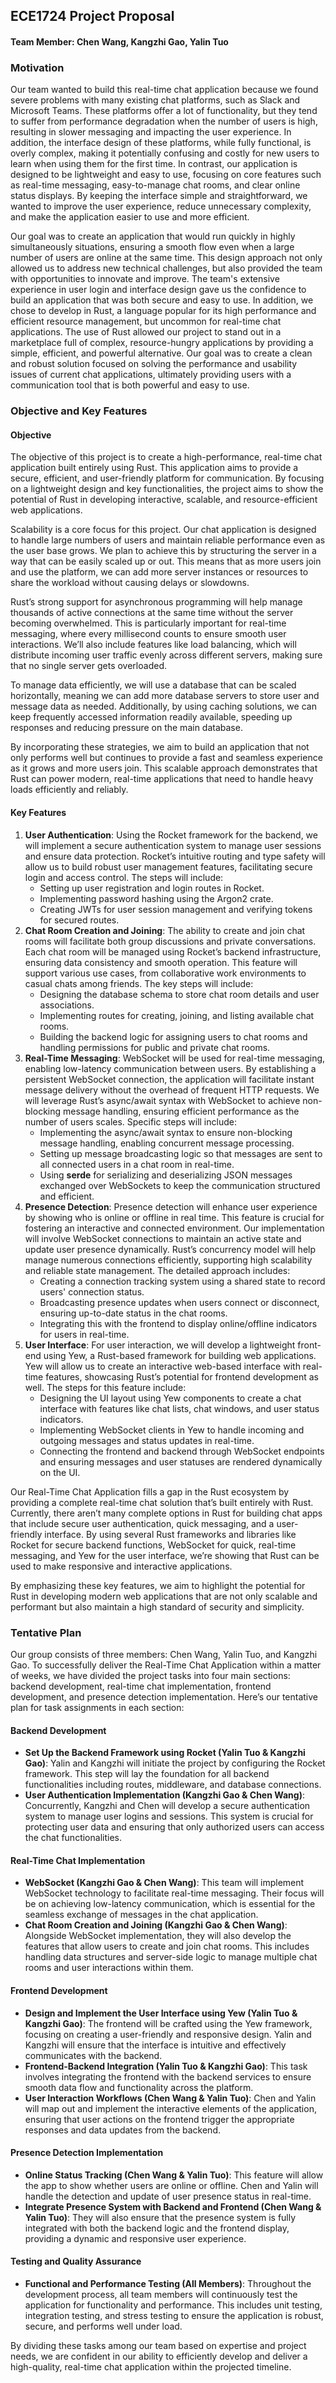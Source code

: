 ## ECE1724 Project Proposal

#### Team Member: Chen Wang, Kangzhi Gao, Yalin Tuo

### Motivation

Our team wanted to build this real-time chat application because we found severe problems with many existing chat platforms, such as Slack and Microsoft Teams. These platforms offer a lot of functionality, but they tend to suffer from performance degradation when the number of users is high, resulting in slower messaging and impacting the user experience. In addition, the interface design of these platforms, while fully functional, is overly complex, making it potentially confusing and costly for new users to learn when using them for the first time. In contrast, our application is designed to be lightweight and easy to use, focusing on core features such as real-time messaging, easy-to-manage chat rooms, and clear online status displays. By keeping the interface simple and straightforward, we wanted to improve the user experience, reduce unnecessary complexity, and make the application easier to use and more efficient.

Our goal was to create an application that would run quickly in highly simultaneously situations, ensuring a smooth flow even when a large number of users are online at the same time. This design approach not only allowed us to address new technical challenges, but also provided the team with opportunities to innovate and improve. The team's extensive experience in user login and interface design gave us the confidence to build an application that was both secure and easy to use. In addition, we chose to develop in Rust, a language popular for its high performance and efficient resource management, but uncommon for real-time chat applications. The use of Rust allowed our project to stand out in a marketplace full of complex, resource-hungry applications by providing a simple, efficient, and powerful alternative. Our goal was to create a clean and robust solution focused on solving the performance and usability issues of current chat applications, ultimately providing users with a communication tool that is both powerful and easy to use.

### Objective and Key Features

#### **Objective**

The objective of this project is to create a high-performance, real-time chat application built entirely using Rust. This application aims to provide a secure, efficient, and user-friendly platform for communication. By focusing on a lightweight design and key functionalities, the project aims to show the potential of Rust in developing interactive, scalable, and resource-efficient web applications.

Scalability is a core focus for this project. Our chat application is designed to handle large numbers of users and maintain reliable performance even as the user base grows. We plan to achieve this by structuring the server in a way that can be easily scaled up or out. This means that as more users join and use the platform, we can add more server instances or resources to share the workload without causing delays or slowdowns.

Rust’s strong support for asynchronous programming will help manage thousands of active connections at the same time without the server becoming overwhelmed. This is particularly important for real-time messaging, where every millisecond counts to ensure smooth user interactions. We’ll also include features like load balancing, which will distribute incoming user traffic evenly across different servers, making sure that no single server gets overloaded.

To manage data efficiently, we will use a database that can be scaled horizontally, meaning we can add more database servers to store user and message data as needed. Additionally, by using caching solutions, we can keep frequently accessed information readily available, speeding up responses and reducing pressure on the main database.

By incorporating these strategies, we aim to build an application that not only performs well but continues to provide a fast and seamless experience as it grows and more users join. This scalable approach demonstrates that Rust can power modern, real-time applications that need to handle heavy loads efficiently and reliably.

#### **Key Features**

1. **User Authentication**: Using the Rocket framework for the backend, we will implement a secure authentication system to manage user sessions and ensure data protection. Rocket’s intuitive routing and type safety will allow us to build robust user management features, facilitating secure login and access control. The steps will include:
   - Setting up user registration and login routes in Rocket.
   - Implementing password hashing using the Argon2 crate.
   - Creating JWTs for user session management and verifying tokens for secured routes.
2. **Chat Room Creation and Joining**: The ability to create and join chat rooms will facilitate both group discussions and private conversations. Each chat room will be managed using Rocket’s backend infrastructure, ensuring data consistency and smooth operation. This feature will support various use cases, from collaborative work environments to casual chats among friends. The key steps will include:
   - Designing the database schema to store chat room details and user associations.
   - Implementing routes for creating, joining, and listing available chat rooms.
   - Building the backend logic for assigning users to chat rooms and handling permissions for public and private chat rooms.
3. **Real-Time Messaging**: WebSocket will be used for real-time messaging, enabling low-latency communication between users. By establishing a persistent WebSocket connection, the application will facilitate instant message delivery without the overhead of frequent HTTP requests. We will leverage Rust’s async/await syntax with WebSocket to achieve non-blocking message handling, ensuring efficient performance as the number of users scales. Specific steps will include:
   - Implementing the async/await syntax to ensure non-blocking message handling, enabling concurrent message processing.
   - Setting up message broadcasting logic so that messages are sent to all connected users in a chat room in real-time.
   - Using **serde** for serializing and deserializing JSON messages exchanged over WebSockets to keep the communication structured and efficient.
4. **Presence Detection**: Presence detection will enhance user experience by showing who is online or offline in real time. This feature is crucial for fostering an interactive and connected environment. Our implementation will involve WebSocket connections to maintain an active state and update user presence dynamically. Rust’s concurrency model will help manage numerous connections efficiently, supporting high scalability and reliable state management. The detailed approach includes:
   - Creating a connection tracking system using a shared state to record users' connection status.
   - Broadcasting presence updates when users connect or disconnect, ensuring up-to-date status in the chat rooms.
   - Integrating this with the frontend to display online/offline indicators for users in real-time.
5. **User Interface**: For user interaction, we will develop a lightweight front-end using Yew, a Rust-based framework for building web applications. Yew will allow us to create an interactive web-based interface with real-time features, showcasing Rust’s potential for frontend development as well. The steps for this feature include:
   - Designing the UI layout using Yew components to create a chat interface with features like chat lists, chat windows, and user status indicators.
   - Implementing WebSocket clients in Yew to handle incoming and outgoing messages and status updates in real-time.
   - Connecting the frontend and backend through WebSocket endpoints and ensuring messages and user statuses are rendered dynamically on the UI.

Our Real-Time Chat Application fills a gap in the Rust ecosystem by providing a complete real-time chat solution that’s built entirely with Rust. Currently, there aren’t many complete options in Rust for building chat apps that include secure user authentication, quick messaging, and a user-friendly interface. By using several Rust frameworks and libraries like Rocket for secure backend functions, WebSocket for quick, real-time messaging, and Yew for the user interface, we’re showing that Rust can be used to make responsive and interactive applications.

By emphasizing these key features, we aim to highlight the potential for Rust in developing modern web applications that are not only scalable and performant but also maintain a high standard of security and simplicity.

### Tentative Plan

Our group consists of three members: Chen Wang, Yalin Tuo, and Kangzhi Gao. To successfully deliver the Real-Time Chat Application within a matter of weeks, we have divided the project tasks into four main sections: backend development, real-time chat implementation, frontend development, and presence detection implementation. Here’s our tentative plan for task assignments in each section:

#### Backend Development

- **Set Up the Backend Framework using Rocket (Yalin Tuo & Kangzhi Gao)**: Yalin and Kangzhi will initiate the project by configuring the Rocket framework. This step will lay the foundation for all backend functionalities including routes, middleware, and database connections.
- **User Authentication Implementation (Kangzhi Gao & Chen Wang)**: Concurrently, Kangzhi and Chen will develop a secure authentication system to manage user logins and sessions. This system is crucial for protecting user data and ensuring that only authorized users can access the chat functionalities.

#### Real-Time Chat Implementation
- **WebSocket (Kangzhi Gao & Chen Wang)**: This team will implement WebSocket technology to facilitate real-time messaging. Their focus will be on achieving low-latency communication, which is essential for the seamless exchange of messages in the chat application.
- **Chat Room Creation and Joining (Kangzhi Gao & Chen Wang)**: Alongside WebSocket implementation, they will also develop the features that allow users to create and join chat rooms. This includes handling data structures and server-side logic to manage multiple chat rooms and user interactions within them.

#### Frontend Development
- **Design and Implement the User Interface using Yew (Yalin Tuo & Kangzhi Gao)**: The frontend will be crafted using the Yew framework, focusing on creating a user-friendly and responsive design. Yalin and Kangzhi will ensure that the interface is intuitive and effectively communicates with the backend.
- **Frontend-Backend Integration (Yalin Tuo & Kangzhi Gao)**: This task involves integrating the frontend with the backend services to ensure smooth data flow and functionality across the platform.
- **User Interaction Workflows (Chen Wang & Yalin Tuo)**: Chen and Yalin will map out and implement the interactive elements of the application, ensuring that user actions on the frontend trigger the appropriate responses and data updates from the backend.

#### Presence Detection Implementation
- **Online Status Tracking (Chen Wang & Yalin Tuo)**: This feature will allow the app to show whether users are online or offline. Chen and Yalin will handle the detection and update of user presence status in real-time.
- **Integrate Presence System with Backend and Frontend (Chen Wang & Yalin Tuo)**: They will also ensure that the presence system is fully integrated with both the backend logic and the frontend display, providing a dynamic and responsive user experience.

#### Testing and Quality Assurance
- **Functional and Performance Testing (All Members)**: Throughout the development process, all team members will continuously test the application for functionality and performance. This includes unit testing, integration testing, and stress testing to ensure the application is robust, secure, and performs well under load.

By dividing these tasks among our team based on expertise and project needs, we are confident in our ability to efficiently develop and deliver a high-quality, real-time chat application within the projected timeline.